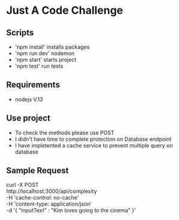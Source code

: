 # Just A Code Challenge

## Scripts

- 'npm install' installs packages
- 'npm run dev' nodemon
- 'npm start' starts project
- 'npm test' run tests

## Requirements

- nodejs V.13

## Use project

- To check the methods please use POST
- I didn't have time to complete protection on Database endpoint
- I have impletented a cache service to prevent multiple query on database

## Sample Request

curl -X POST \
 http://localhost:3000/api/complexity \
 -H 'cache-control: no-cache' \
 -H 'content-type: application/json' \
 -d '{
"inputText" : "Kim loves going to the cinema"
}'
